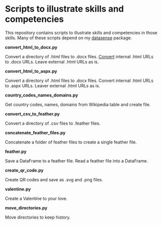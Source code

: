 # Scripts to illustrate skills and competencies

This repository contains scripts to illustrate skills and competencies in those skills. Many of these scripts depend on my [datasense](https://github.com/gillespilon/datasense) package.

**convert_html_to_docx.py**

Convert a directory of .html files to .docx files. [Convert](Convert) internal .html URLs to .docx URLs. Leave external .html URLs as is.

**convert_html_to_aspx.py**

Convert a directory of .html files to .docx files. Convert internal .html URLs to .aspx URLs. Leaver external .html URLs as is.

**country_codes_names_domains.py**

Get country codes, names, domains from Wikipedia table and create file.

**convert_csv_to_feather.py**

Convert a directory of .csv files to .feather files.

**concatenate_feather_files.py**

Concatenate a folder of feather files to create a single feather file.

**feather.py**

Save a DataFrame to a feather file. Read a feather file into a DataFrame.

**create_qr_code.py**

Create QR codes and save as .svg and .png files.

**valentine.py**

Create a Valentine to your love.

**move_directories.py**

Move directories to keep history.

